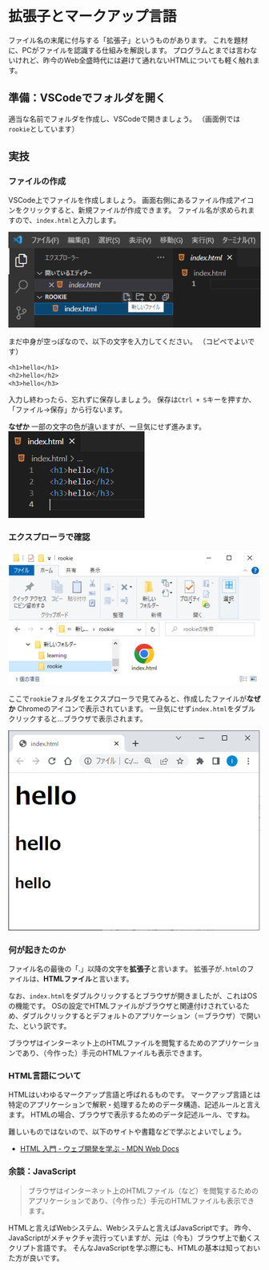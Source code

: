 拡張子とマークアップ言語
=

ファイル名の末尾に付与する「拡張子」というものがあります。
これを題材に、PCがファイルを認識する仕組みを解説します。
プログラムとまでは言わないけれど、昨今のWeb全盛時代には避けて通れないHTMLについても軽く触れます。

準備：VSCodeでフォルダを開く
-

適当な名前でフォルダを作成し、VSCodeで開きましょう。
（画面例では`rookie`としています）

実技
-

### ファイルの作成

VSCode上でファイルを作成しましょう。
画面右側にあるファイル作成アイコンをクリックすると、新規ファイルが作成できます。
ファイル名が求められますので、`index.html`と入力します。

![新しいファイル](./new_file.png)

まだ中身が空っぽなので、以下の文字を入力してください。
（コピペでよいです）
```
<h1>hello</h1>
<h2>hello</h2>
<h3>hello</h3>
```

入力し終わったら、忘れずに保存しましょう。
保存は`Ctrl + S`キーを押すか、「ファイル→保存」から行ないます。

**なぜか** 一部の文字の色が違いますが、一旦気にせず進みます。
![エディタ](./editor.png)

### エクスプローラで確認

![エクスプローラ](./explorer.png)

ここで`rookie`フォルダをエクスプローラで見てみると、作成したファイルが**なぜか** Chromeのアイコンで表示されています。
一旦気にせず`index.html`をダブルクリックすると…ブラウザで表示されます。

![chromeで表示](./html_on_chrome.png)

### 何が起きたのか

ファイル名の最後の「.」以降の文字を**拡張子**と言います。
拡張子が`.html`のファイルは、**HTMLファイル**と言います。

なお、`index.html`をダブルクリックするとブラウザが開きましたが、これはOSの機能です。
OSの設定でHTMLファイルがブラウザと関連付けされているため、ダブルクリックするとデフォルトのアプリケーション（＝ブラウザ）で開いた、という訳です。

ブラウザはインターネット上のHTMLファイルを閲覧するためのアプリケーションであり、（今作った）手元のHTMLファイルも表示できます。

### HTML言語について

HTMLはいわゆるマークアップ言語と呼ばれるものです。
マークアップ言語とは特定のアプリケーションで解釈・処理するためのデータ構造、記述ルールと言えます。
HTMLの場合、ブラウザで表示するためのデータ記述ルール、ですね。

難しいものではないので、以下のサイトや書籍などで学ぶとよいでしょう。
- [HTML 入門 - ウェブ開発を学ぶ - MDN Web Docs](https://developer.mozilla.org/ja/docs/Learn/HTML/Introduction_to_HTML)

### 余談：JavaScript

> ブラウザはインターネット上のHTMLファイル（など）を閲覧するためのアプリケーションであり、（今作った）手元のHTMLファイルも表示できます。

HTMLと言えばWebシステム、Webシステムと言えばJavaScriptです。
昨今、JavaScriptがメチャクチャ流行っていますが、元は（今も）ブラウザ上で動くスクリプト言語です。
そんなJavaScriptを学ぶ際にも、HTMLの基本は知っておいた方が良いです。